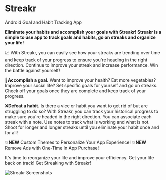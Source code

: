# Streakr
Android Goal and Habit Tracking App 

<b>Eliminate your habits and accomplish your goals with Streakr!  Streakr is a simple to use app to track goals and habits, go on streaks and organize your life!</b>

📈 With Streakr, you can easily see how your streaks are trending over time and keep track of your progress to ensure you're heading in the right direction.  Continue to improve your streak and increase performance.  Win the battle against yourself!

🏅<b>Accomplish a goal.</b>  Want to improve your health?  Eat more vegetables?  Improve your social life?  Set specific goals for yourself and go on streaks.  Check off your goals once they are complete and keep track of your progress.

❌<b>Defeat a habit.</b>  Is there a vice or habit you want to get rid of but are struggling to do so?  With Streakr, you can track your historical progress to make sure you're headed in the right direction. You can associate each streak with a note.  Use notes to track what is working and what is not.  Shoot for longer and longer streaks until you eliminate your habit once and for all!

💥<b>NEW</b> Custom Themes to Personalize Your App Experience!
💥<b>NEW</b> Remove Ads with One-Time In App Purchase!

It's time to reorganize your life and improve your efficiency.  Get your life back on track!  Get Streaking with Streakr!

![Streakr Screenshots](https://raw.githubusercontent.com/patpatchpatrick/Streakr/master/app/docs/images/streakr-website-project-page.png)
